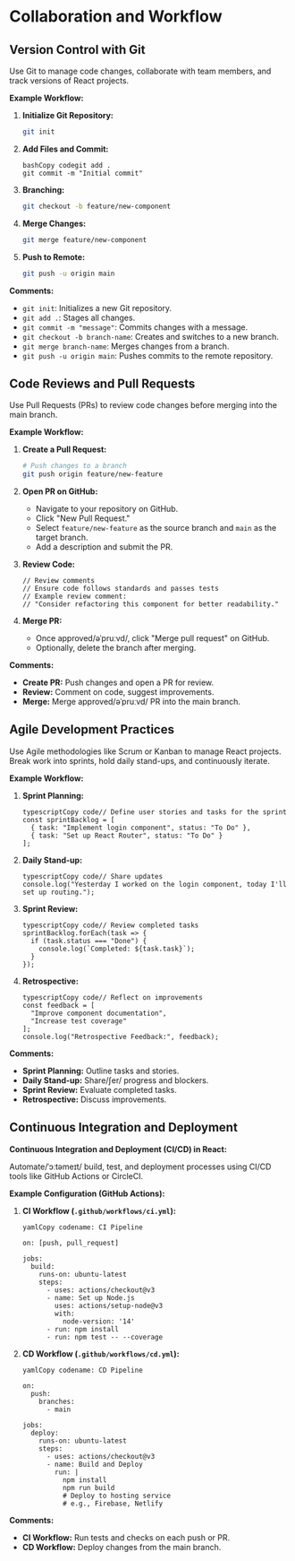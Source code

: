 # Collaboration and Workflow

## Version Control with Git

Use Git to manage code changes, collaborate with team members, and track versions of React projects.

**Example Workflow:**

1. **Initialize Git Repository:**

   ```bash
   git init
   ```

2. **Add Files and Commit:**

   ```
   bashCopy codegit add .
   git commit -m "Initial commit"
   ```

3. **Branching:**

   ```bash
   git checkout -b feature/new-component
   ```

4. **Merge Changes:**

   ```bash
   git merge feature/new-component
   ```

5. **Push to Remote:**

   ```bash
   git push -u origin main
   ```

**Comments:**

- `git init`: Initializes a new Git repository.
- `git add .`: Stages all changes.
- `git commit -m "message"`: Commits changes with a message.
- `git checkout -b branch-name`: Creates and switches to a new branch.
- `git merge branch-name`: Merges changes from a branch.
- `git push -u origin main`: Pushes commits to the remote repository.



## Code Reviews and Pull Requests

Use Pull Requests (PRs) to review code changes before merging into the main branch.

**Example Workflow:**

1. **Create a Pull Request:**

   ```bash
   # Push changes to a branch
   git push origin feature/new-feature
   ```

2. **Open PR on GitHub:**

   - Navigate to your repository on GitHub.
   - Click "New Pull Request."
   - Select `feature/new-feature` as the source branch and `main` as the target branch.
   - Add a description and submit the PR.

3. **Review Code:**

   ```
   // Review comments
   // Ensure code follows standards and passes tests
   // Example review comment:
   // "Consider refactoring this component for better readability."
   ```

4. **Merge PR:**

   - Once approved/əˈpruːvd/, click "Merge pull request" on GitHub.
   - Optionally, delete the branch after merging.

**Comments:**

- **Create PR:** Push changes and open a PR for review.
- **Review:** Comment on code, suggest improvements.
- **Merge:** Merge approved/əˈpruːvd/ PR into the main branch.



## Agile Development Practices

Use Agile methodologies like Scrum or Kanban to manage React projects. Break work into sprints, hold daily stand-ups, and continuously iterate.

**Example Workflow:**

1. **Sprint Planning:**

   ```
   typescriptCopy code// Define user stories and tasks for the sprint
   const sprintBacklog = [
     { task: "Implement login component", status: "To Do" },
     { task: "Set up React Router", status: "To Do" }
   ];
   ```

2. **Daily Stand-up:**

   ```
   typescriptCopy code// Share updates
   console.log("Yesterday I worked on the login component, today I'll set up routing.");
   ```

3. **Sprint Review:**

   ```
   typescriptCopy code// Review completed tasks
   sprintBacklog.forEach(task => {
     if (task.status === "Done") {
       console.log(`Completed: ${task.task}`);
     }
   });
   ```

4. **Retrospective:**

   ```
   typescriptCopy code// Reflect on improvements
   const feedback = [
     "Improve component documentation",
     "Increase test coverage"
   ];
   console.log("Retrospective Feedback:", feedback);
   ```

**Comments:**

- **Sprint Planning:** Outline tasks and stories.
- **Daily Stand-up:** Share/ʃer/ progress and blockers.
- **Sprint Review:** Evaluate completed tasks.
- **Retrospective:** Discuss improvements.



## Continuous Integration and Deployment

**Continuous Integration and Deployment (CI/CD) in React:**

Automate/ˈɔːtəmeɪt/ build, test, and deployment processes using CI/CD tools like GitHub Actions or CircleCI.

**Example Configuration (GitHub Actions):**

1. **CI Workflow (`.github/workflows/ci.yml`):**

   ```
   yamlCopy codename: CI Pipeline
   
   on: [push, pull_request]
   
   jobs:
     build:
       runs-on: ubuntu-latest
       steps:
         - uses: actions/checkout@v3
         - name: Set up Node.js
           uses: actions/setup-node@v3
           with:
             node-version: '14'
         - run: npm install
         - run: npm test -- --coverage
   ```

2. **CD Workflow (`.github/workflows/cd.yml`):**

   ```
   yamlCopy codename: CD Pipeline
   
   on:
     push:
       branches:
         - main
   
   jobs:
     deploy:
       runs-on: ubuntu-latest
       steps:
         - uses: actions/checkout@v3
         - name: Build and Deploy
           run: |
             npm install
             npm run build
             # Deploy to hosting service
             # e.g., Firebase, Netlify
   ```

**Comments:**

- **CI Workflow:** Run tests and checks on each push or PR.
- **CD Workflow:** Deploy changes from the main branch.